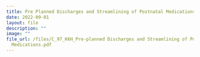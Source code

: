 ```yaml
---
title: Pre Planned Discharges and Streamlining of Postnatal Medications
date: 2022-09-01
layout: file
description: ""
image: ""
file_url: /files/C_97_KKH_Pre-planned Discharges and Streamlining of Postnatal
  Medications.pdf
---
```


